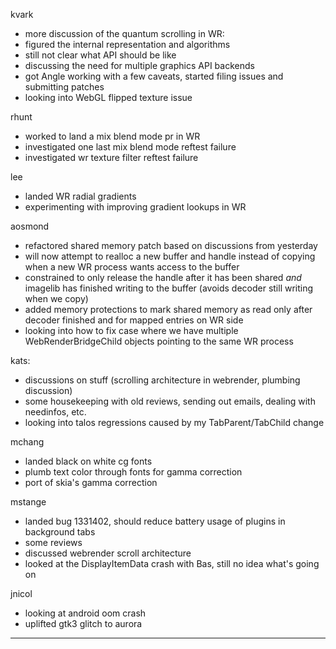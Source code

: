 kvark
* more discussion of the quantum scrolling in WR:
* figured the internal representation and algorithms
* still not clear what API should be like
* discussing the need for multiple graphics API backends
* got Angle working with a few caveats, started filing issues and submitting patches
* looking into WebGL flipped texture issue



rhunt
* worked to land a mix blend mode pr in WR
* investigated one last mix blend mode reftest failure
* investigated wr texture filter reftest failure



lee
* landed WR radial gradients
* experimenting with improving gradient lookups in WR



aosmond
* refactored shared memory patch based on discussions from yesterday
* will now attempt to realloc a new buffer and handle instead of copying when a new WR process wants access to the buffer
* constrained to only release the handle after it has been shared *and* imagelib has finished writing to the buffer (avoids decoder still writing when we copy)
* added memory protections to mark shared memory as read only after decoder finished and for mapped entries on WR side
* looking into how to fix case where we have multiple WebRenderBridgeChild objects pointing to the same WR process



kats:
* discussions on stuff (scrolling architecture in webrender, plumbing discussion)
* some housekeeping with old reviews, sending out emails, dealing with needinfos, etc.
* looking into talos regressions caused by my TabParent/TabChild change



mchang
* landed black on white cg fonts
* plumb text color through fonts for gamma correction
* port of skia's gamma correction



mstange
* landed bug 1331402, should reduce battery usage of plugins in background tabs
* some reviews
* discussed webrender scroll architecture
* looked at the DisplayItemData crash with Bas, still no idea what's going on



jnicol
* looking at android oom crash
* uplifted gtk3 glitch to aurora

________________


